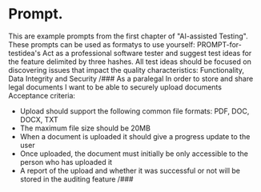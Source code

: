 # Prompt.
This are example prompts from the first chapter of "AI-assisted Testing". These prompts can be used as formatys to use yourself:
PROMPT-for-testidea's
Act as a professional software tester and suggest test ideas for the feature delimited
by three hashes. All test ideas should be focused on discovering issues that impact the
quality characteristics: Functionality, Data Integrity and Security
/###
As a paralegal
In order to store and share legal documents
I want to be able to securely upload documents
Acceptance criteria:
* Upload should support the following common file formats: PDF, DOC, DOCX, TXT
* The maximum file size should be 20MB
* When a document is uploaded it should give a progress update to the user
* Once uploaded, the document must initially be only accessible to the person who has
uploaded it
* A report of the upload and whether it was successful or not will be stored in the
auditing feature
/###
